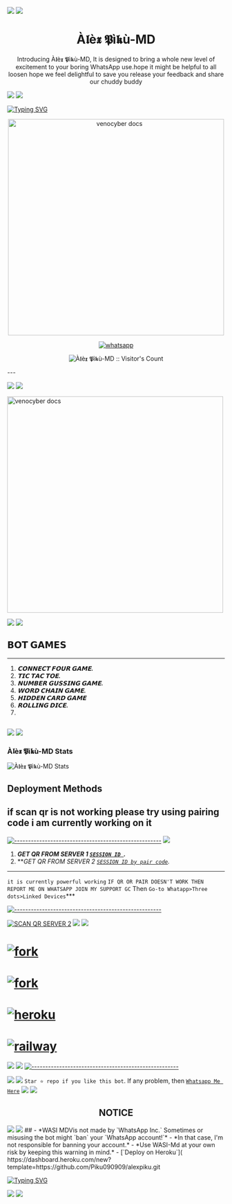 
<a><img src='https://i.imgur.com/LyHic3i.gif'/></a>
<a><img src='https://i.imgur.com/LyHic3i.gif'/></a>
<h1 align="center"> À𝖑è𝖝 𝕻ì𝖐ù-MD </h1> 
<p align="center"> Introducing À𝖑è𝖝 𝕻ì𝖐ù-MD, It is designed to bring a whole new level of excitement to your boring WhatsApp use.hope it might be helpful to all loosen hope we feel delightful to save you release your feedback and share our chuddy buddy </p>
<a><img src='https://i.imgur.com/LyHic3i.gif'/></a>
<a><img src='https://i.imgur.com/LyHic3i.gif'/></a>


<a href="https://git.io/typing-svg"><img src="https://readme-typing-svg.demolab.com?font=Fira+Code&pause=1000&random=false&width=435&lines=HELLO+EVERYONE+%F0%9F%A4%A0;MY+NAME+IS+%C3%80%F0%9D%96%91%C3%A8%F0%9D%96%9D+%F0%9D%95%BB%C3%AC%F0%9D%96%90%C3%B9+%F0%9F%A5%B5%F0%9F%92%A6;THANKS+FOR+VISIT+ME%F0%9F%A5%B9+;THANKS+FOR+YOUR+SUPPORT+%F0%9F%AB%82" alt="Typing SVG" /></a>

<p align="center">
  <a href="https://github.com/Piku090909/alexpiku.git">
    <img alt="venocyber docs" height="500" src="https://telegra.ph/file/d4ff21084eb154fdc06d6.jpg">
  </a>
</p>
    
   
   
<p align="center">
  <a href="https://wa.me/+918536881026?text=Hi+Bro--+I+Need+Help.+I+messaged+you+from+À𝖑è𝖝 𝕻ì𝖐ù-md+Repo" target="_blank">
    <img alt="whatsapp" src="https://img.shields.io/badge/ Whatsapp -25D366?style=for-the-badge&logo=whatsapp&logoColor=green" />
 
  <a aria-label="wasi-md is free to use" href="https://github.com/Piku090909/alexpiku.git" target="_blank">
   
  </a>

</p>
<p align="center"><img src="https://profile-counter.glitch.me/{À𝖑è𝖝 𝕻ì𝖐ù}/count.svg" alt="À𝖑è𝖝 𝕻ì𝖐ù-MD :: Visitor's Count" /></p>
---

<a><img src='https://i.imgur.com/LyHic3i.gif'/></a>
<a><img src='https://i.imgur.com/LyHic3i.gif'/></a>

<img alt="venocyber docs" height="500" src="https://telegra.ph/file/eaed26f2abd7965bf4117.jpg">

<a><img src='https://i.imgur.com/LyHic3i.gif'/></a> 
<a><img src='https://i.imgur.com/LyHic3i.gif'/></a>


## 𝗕𝗢𝗧 𝗚𝗔𝗠𝗘𝗦
---
1. ***𝗖𝗢𝗡𝗡𝗘𝗖𝗧 𝗙𝗢𝗨𝗥 𝗚𝗔𝗠𝗘.***
2.  ***𝗧𝗜𝗖 𝗧𝗔𝗖 𝗧𝗢𝗘.***
3.  ***𝗡𝗨𝗠𝗕𝗘𝗥 𝗚𝗨𝗦𝗦𝗜𝗡𝗚 𝗚𝗔𝗠𝗘.***
4.  ***𝗪𝗢𝗥𝗗 𝗖𝗛𝗔𝗜𝗡 𝗚𝗔𝗠𝗘.***
5.  ***𝗛𝗜𝗗𝗗𝗘𝗡 𝗖𝗔𝗥𝗗 𝗚𝗔𝗠𝗘***
6.  ***𝗥𝗢𝗟𝗟𝗜𝗡𝗚 𝗗𝗜𝗖𝗘.***
7.  
##
<a><img src='https://i.imgur.com/LyHic3i.gif'/></a>
<a><img src='https://i.imgur.com/LyHic3i.gif'/></a>
 



<h3>À𝖑è𝖝 𝕻ì𝖐ù-MD Stats</h3>

![À𝖑è𝖝 𝕻ì𝖐ù-MD Stats](https://github-readme-stats.vercel.app/api/pin/?username=piku090909&repo=WASI-MD&show_owner=true&theme=dark)


    
   
## Deployment Methods
if scan qr is not working please try using pairing code i am currently working on it
---
[![-----------------------------------------------------]()](#table-of-contents)
<a><img src='https://i.imgur.com/LyHic3i.gif'/></a>
1. ***GET QR FROM SERVER 1 [`SESSION ID `](https://pair-qr-wasi-md.onrender.com).***
2.  ***GET QR FROM SERVER 2 [`SESSION ID by pair code`](https://pair-qr-wasi-md.onrender.com).*

---
`it is currently powerful working` `IF QR OR PAIR DOESN'T WORK THEN REPORT ME ON WHATSAPP JOIN MY SUPPORT GC`
Then `Go-to Whatapp>Three dots>Linked Devices`***

[![-----------------------------------------------------]()](#table-of-contents)

<a href="https://pair-qr-wasi-md.onrender.com"><img title="SCAN QR SERVER 2" src="https://img.shields.io/badge/GET SESSION-h?color=darkblue&style=for-the-badge&logo=msi"></a>
<a><img src='https://i.imgur.com/LyHic3i.gif'/></a>
<a><img src='https://i.imgur.com/LyHic3i.gif'/></a>
  # <a href="https://pair-qr-wasi-md.onrender.com"><img title="fork" src="https://img.shields.io/badge/pair code -h?color=darkblue&style=for-the-badge&logo=msi"></a>

# <a href="https://github.com/wasixd/À𝖑è𝖝 𝕻ì𝖐ù-MD/fork"><img title="fork" src="https://img.shields.io/badge/FORK THIS REPO-h?color=darkblue&style=for-the-badge&logo=msi"></a>
# <a href="https://dashboard.heroku.com/new?template=https://github.com/Piku090909/alexpiku.git"><img title="heroku" src="https://img.shields.io/badge/DEPLOY ON HEROKU-h?color=darkblue&style=for-the-badge&logo=msi"></a>
# <a href="https://railway.app/template/tM2McB?referralCode=v7Xehd"><img title="railway" src="https://img.shields.io/badge/DEPLOY ON RAILWAY-h?color=darkblue&style=for-the-badge&logo=msi"></a>
<a><img src='https://i.imgur.com/LyHic3i.gif'/></a>
<a><img src='https://i.imgur.com/LyHic3i.gif'/></a>
[![-----------------------------------------------------](https://raw.githubusercontent.com/andreasbm/readme/master/assets/lines/colored.png)](#table-of-contents)

<a><img src='https://i.imgur.com/LyHic3i.gif'/></a>
<a><img src='https://i.imgur.com/LyHic3i.gif'/></a>
 `Star ⭐ repo if you like this bot`.
 If any problem, then [`Whatsapp Me Here`](https://wa.me/qr/6GWQJ4TCBLHYI1)
<a><img src='https://i.imgur.com/LyHic3i.gif'/></a>
<a><img src='https://i.imgur.com/LyHic3i.gif'/></a>
<h2 align="center">  NOTICE
</h2>
<a><img src='https://i.imgur.com/LyHic3i.gif'/></a>
<a><img src='https://i.imgur.com/LyHic3i.gif'/></a>
## 
- *WASI MDVis not made by `WhatsApp Inc.` Sometimes or misusing the bot might `ban` your `WhatsApp account!`*
- *In that case, I'm not responsible for banning your account.*
- *Use WASI-Md at your own risk by keeping this warning in mind.*
- [`Deploy on Heroku`]( https://dashboard.heroku.com/new?template=https://github.com/Piku090909/alexpiku.git

[![Typing SVG](https://readme-typing-svg.demolab.com?font=Fira+Code&pause=1000&color=031CFF&background=37ECFF6C&random=true&width=435&lines=I+AM+%C3%80%F0%9D%96%91%C3%A8%F0%9D%96%9D+%F0%9D%95%BB%C3%AC%F0%9D%96%90%C3%B9%F0%9F%A5%B5%F0%9F%92%A6;THANKS;THANKS;THANKS)](https://git.io/typing-svg)

<a><img src='https://i.imgur.com/LyHic3i.gif'/></a>
<a><img src='https://i.imgur.com/LyHic3i.gif'/></a>
